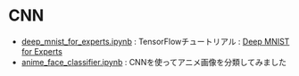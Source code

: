 # CNN


* [deep_mnist_for_experts.ipynb](deep_mnist_for_experts.ipynb) : TensorFlowチュートリアル : [Deep MNIST for Experts](https://www.tensorflow.org/tutorials/mnist/pros/)
* [anime_face_classifier.ipynb](anime_face_classifier.ipynb) : CNNを使ってアニメ画像を分類してみました